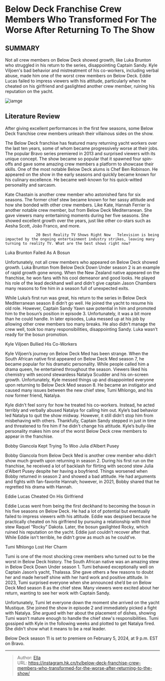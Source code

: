 # Below Deck Franchise Crew Members Who Transformed For The Worse After Returning To The Show


## SUMMARY 



  Not all crew members on Below Deck showed growth, like Luka Brunton who struggled in his return to the series, disappointing Captain Sandy.   Kyle Viljoen&#39;s bad behavior and mistreatment of his co-workers, including verbal abuse, made him one of the worst crew members on Below Deck.   Eddie Lucas failed to impress viewers with his attitude, particularly when he cheated on his girlfriend and gaslighted another crew member, ruining his reputation on the yacht.  

![iamge](https://static1.srcdn.com/wordpress/wp-content/uploads/2024/01/below-deck-franchise-crew-members-who-transformed-for-the-worse-after-returning-to-the-show.jpg)

## Literature Review
After giving excellent performances in the first few seasons, some Below Deck franchise crew members unleash their villainous sides on the show.




The Below Deck franchise has featured many returning yacht workers over the last ten years, some of whom became progressively worse at their jobs. The popular Bravo series premiered in 2013 and surprised viewers with its unique concept. The show became so popular that it spawned four spin-offs and gave some amazing crew members a platform to showcase their skills. One of the most notable Below Deck alums is Chef Ben Robinson. He appeared on the show in the early seasons and quickly became known for his culinary excellence. He became well-known for his quick-witted personality and sarcasm.




Kate Chastain is another crew member who astonished fans for six seasons. The former chief stew became known for her sassy attitude and how she bonded with other crew members. Like Kate, Hannah Ferrier is another notable crew member, but from Below Deck Mediterranean. She gave viewers many entertaining moments during her five seasons. She showed excellent growth over the years, just like other co-stars such as Aesha Scott, João Franco, and more.

                  20 Best Reality TV Shows Right Now   Television is being impacted by the ongoing entertainment industry strikes, leaving many turning to reality TV. What are the best shows right now?    


 Luka Brunton Failed As A Bosun 
         

Unfortunately, not all crew members who appeared on Below Deck showed growth. Luka Brunton from Below Deck Down Under season 2 is an example of rapid growth gone wrong. When the New Zealand native appeared on the franchise, he won fans with his cool demeanor and good looks. He played his role of the lead deckhand well and didn’t give captain Jason Chambers many reasons to fire him in a season full of unexpected exits.




While Luka’s first run was great, his return to the series in Below Deck Mediterranean season 8 didn’t go well. He joined the yacht to resume his old role. However, Captain Sandy Yawn saw potential in him and promoted him to the bosun’s position in episode 3. Unfortunately, it was a bit more than he could handle. In later episodes, Luka messed up at his job by allowing other crew members too many breaks. He also didn’t manage the crew well, took too many responsibilities, disappointing Sandy. Luka wasn’t ready for the bosun promotion.



 Kyle Viljoen Bullied His Co-Workers 
         

Kyle Viljoen’s journey on Below Deck Med has been strange. When the South African native first appeared on Below Deck Med season 7, he became popular for his dramatic personality. While people called him a drama queen, he entertained throughout the season. Viewers liked his chemistry with second stewardess Natalya Scudder and his on-screen growth. Unfortunately, Kyle messed things up and disappointed everyone upon returning to Below Deck Med season 8. He became an instigator and caused many issues between the new chief stew, Tumi Mhlongo, and his now former friend, Natalya.




Kyle didn’t feel sorry for how he treated his co-workers. Instead, he acted terribly and verbally abused Natalya for calling him out. Kyle’s bad behavior led Natalya to quit the show midway. However, it still didn’t stop him from misbehaving with others. Thankfully, Captain Sandy stepped in just in time and threatened to fire him if he didn&#39;t change his attitude. Kyle’s bully-like personality makes him one of the worst Below Deck crew members to appear in the franchise.



 Bobby Giancola Kept Trying To Woo Julia d’Albert Pusey 
          

Bobby Giancola from Below Deck Med is another crew member who didn’t show much growth upon returning in season 2. During his first run on the franchise, he received a lot of backlash for flirting with second stew Julia d&#39;Albert Pusey despite her having a boyfriend. Things worsened when Bobby returned in season 2 and showed a bad attitude. He had arguments and fights with fan-favorite Hannah; however, in 2021, Bobby shared that he regretted his drama with Hannah.






 Eddie Lucas Cheated On His Girlfriend 
          

Eddie Lucas went from being the first deckhand to becoming the bosun in his five seasons on Below Deck. He had a lot of potential but eventually failed to impress viewers with his attitude. Eddie was despised because he practically cheated on his girlfriend by pursuing a relationship with third stew Raquel “Rocky” Dakota. Later, the bosun gaslighted Rocky, which ruined his reputation on the yacht. Eddie just couldn’t recover after that. While Eddie isn’t terrible, he didn’t grow as much as he could’ve.



 Tumi Mhlongo Lost Her Charm 
         




Tumi is one of the most shocking crew members who turned out to be the worst in Below Deck history. The South African native was an amazing stew in Below Deck Down Under season 1. Tumi behaved exceptionally well on Captain Jason’s yacht, Thalassa. She gave others a few reasons to doubt her and made herself shine with her hard work and positive attitude. In 2023, Tumi surprised everyone when she announced she’d be on Below Deck Med season 8 as the chief stew. Many viewers were excited about her return, wanting to see her work with Captain Sandy.

Unfortunately, Tumi let everyone down the moment she arrived on the yacht Mustique. She joined the show in episode 2 and immediately picked a fight with Natalya. She argued with her about the placement of dishes, showing Tumi wasn’t mature enough to handle the chief stew&#39;s responsibilities. Tumi gossiped with Kyle in the following weeks and plotted to get Natalya fired. She didn&#39;t show what it means to be a real leader.



Below Deck season 11 is set to premiere on February 5, 2024, at 9 p.m. EST on Bravo.








---

> Author: [Ella](https://instagram.hk.cn/)  
> URL: https://instagram.hk.cn/tv/below-deck-franchise-crew-members-who-transformed-for-the-worse-after-returning-to-the-show/  


